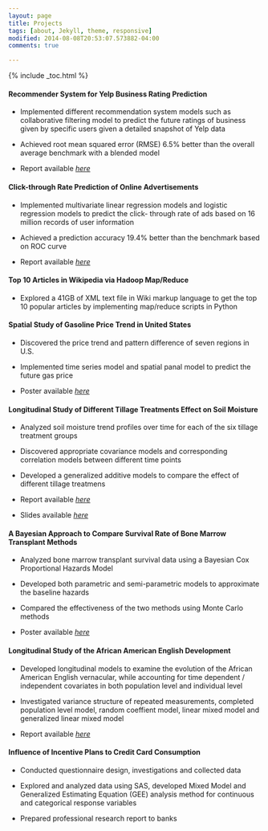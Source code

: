 ```yaml
---
layout: page
title: Projects
tags: [about, Jekyll, theme, responsive]
modified: 2014-08-08T20:53:07.573882-04:00
comments: true

---
```

{% include _toc.html %}

#### Recommender System for Yelp Business Rating Prediction
- Implemented different recommendation system models such as collaborative filtering model to predict the future ratings of business given by specific users given a detailed snapshot of Yelp data

- Achieved root mean squared error (RMSE) 6.5% better than the overall average benchmark with a blended model

- Report available [_here_](http://www4.ncsu.edu/~yxu15/yelp_report.pdf/)


#### Click-through Rate Prediction of Online Advertisements
- Implemented multivariate linear regression models and logistic regression models to predict the click- through rate of ads based on 16 million records of user information

- Achieved a prediction accuracy 19.4% better than the benchmark based on ROC curve

- Report available [_here_](http://www4.ncsu.edu/~yxu15/click_report.pdf/)

#### Top 10 Articles in Wikipedia via Hadoop Map/Reduce
- Explored a 41GB of XML text file in Wiki markup language to get the top 10 popular articles by implementing map/reduce scripts in Python

#### Spatial Study of Gasoline Price Trend in United States
- Discovered the price trend and pattern difference of seven regions in U.S.

- Implemented time series model and  spatial panal model to predict the future gas price 

- Poster available [_here_](http://www4.ncsu.edu/~yxu15/spatial_poster.pdf/)


#### Longitudinal Study of Different Tillage Treatments Effect on Soil Moisture

- Analyzed soil moisture trend profiles over time for each of the six tillage treatment groups

- Discovered appropriate covariance models and corresponding correlation models between different time points

- Developed a generalized additive models to compare the effect of different tillage treatmens

- Report available [_here_](http://www4.ncsu.edu/~yxu15/soil_report.pdf/)
- Slides available [_here_](http://www4.ncsu.edu/~yxu15/soil_slides.pdf/)


#### A Bayesian Approach to Compare Survival Rate of Bone Marrow Transplant Methods
- Analyzed bone marrow transplant survival data using a Bayesian Cox Proportional Hazards Model

- Developed both parametric and semi-parametric models to approximate the baseline hazards

- Compared the effectiveness of the two methods using Monte Carlo methods

- Poster available [_here_](http://www4.ncsu.edu/~yxu15/baysian_poster.pdf/)


#### Longitudinal Study of the African American English Development
- Developed longitudinal models to examine the evolution of the African American English vernacular, while accounting for time dependent / independent covariates in both population level and individual level

- Investigated variance structure of repeated measurements, completed population level model, random coeffient model, linear mixed model and generalized linear mixed model

- Report available [_here_](http://www4.ncsu.edu/~yxu15/aae_report.pdf/)



#### Influence of Incentive Plans to Credit Card Consumption

- Conducted questionnaire design, investigations and collected data

- Explored and analyzed data using SAS, developed Mixed Model and Generalized Estimating Equation (GEE) analysis method for continuous and categorical response variables

- Prepared professional research report to  banks
